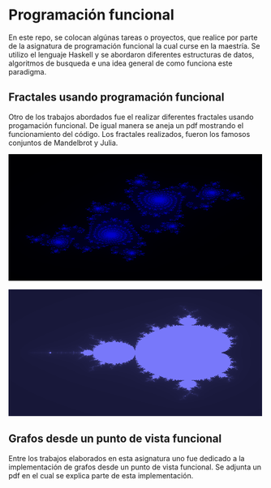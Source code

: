 # Programación funcional

En este repo, se colocan algúnas tareas o proyectos, que realice por parte de la asignatura de programación funcional la cual curse en la maestría. Se utilizo el lenguaje Haskell y se abordaron diferentes estructuras de datos, algoritmos de busqueda e una idea general de como funciona este paradigma.

## Fractales usando programación funcional
Otro de los trabajos abordados fue el realizar diferentes fractales usando progamación funcional. De igual manera se aneja un pdf mostrando el funcionamiento del código.
Los fractales realizados, fueron los famosos conjuntos de Mandelbrot y Julia.

![fractal](fractales_funcional/fractal_j.png)

![fractal](fractales_funcional/fractal_j7.png)

## Grafos desde un punto de vista funcional
Entre los trabajos elaborados en esta asignatura uno fue dedicado a la implementación de grafos desde un punto de vista funcional. Se adjunta un pdf en el cual se explica parte de esta implementación.
